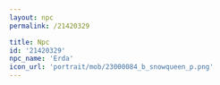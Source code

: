 ```yaml
---
layout: npc
permalink: /21420329

title: Npc
id: '21420329'
npc_name: 'Erda'
icon_url: 'portrait/mob/23000084_b_snowqueen_p.png'
---
```

